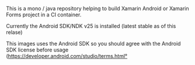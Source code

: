 This is a mono / java repository helping to build Xamarin Android or Xamarin Forms project
in a CI container.

Currently the Android SDK/NDK v25 is installed (latest stable as of this relase)

This images uses the Android SDK so you should agree with the Android SDK license 
before usage (https://developer.android.com/studio/terms.html°
